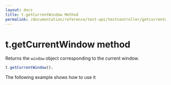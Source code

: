 ```yaml
---
layout: docs
title: t.getCurrentWindow Method
permalink: /documentation/reference/test-api/testcontroller/getcurrentwindow.html
---
```


# t.getCurrentWindow method

Returns the `window` object corresponding to the current window.

```JavaScript
t.getCurrentWindow();
```

The following example shows how to use it 
